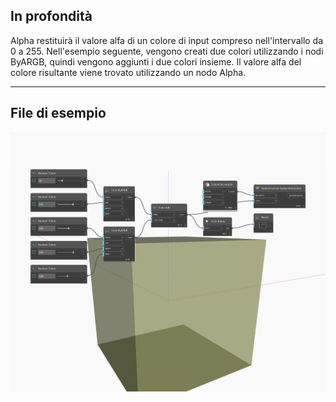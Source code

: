 ## In profondità
Alpha restituirà il valore alfa di un colore di input compreso nell'intervallo da 0 a 255. Nell'esempio seguente, vengono creati due colori utilizzando i nodi ByARGB, quindi vengono aggiunti i due colori insieme. Il valore alfa del colore risultante viene trovato utilizzando un nodo Alpha.
___
## File di esempio

![Alpha](./DSCore.Color.Alpha_img.jpg)

